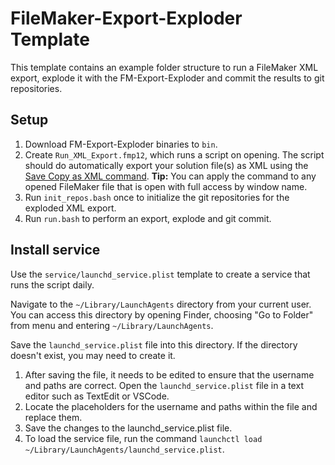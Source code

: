 # FileMaker-Export-Exploder Template

This template contains an example folder structure to run a FileMaker XML export, explode it with the
FM-Export-Exploder and commit the results to git repositories.

## Setup

1. Download FM-Export-Exploder binaries to `bin`.
2. Create `Run_XML_Export.fmp12`, which runs a script on opening. The script should do automatically export your
   solution file(s) as XML using
   the [Save Copy as XML command](https://help.claris.com/en/pro-help/content/save-a-copy-as-xml.html). __Tip:__ You can
   apply the command to any opened FileMaker file that is open with full access by window name.
3. Run `init_repos.bash` once to initialize the git repositories for the exploded XML export.
4. Run `run.bash` to perform an export, explode and git commit.

## Install service

Use the `service/launchd_service.plist` template to create a service that runs the script daily.

Navigate to the `~/Library/LaunchAgents` directory from your current user. You can access this directory by opening
Finder, choosing "Go to Folder" from menu and entering `~/Library/LaunchAgents`.

Save the `launchd_service.plist` file into this directory. If the directory doesn't exist, you may need to create it.

1. After saving the file, it needs to be edited to ensure that the username and paths are correct. Open the
   `launchd_service.plist` file in a text editor such as TextEdit or VSCode.
2. Locate the placeholders for the username and paths within the file and replace them.
3. Save the changes to the launchd_service.plist file.
4. To load the service file, run the command `launchctl load ~/Library/LaunchAgents/launchd_service.plist`.

